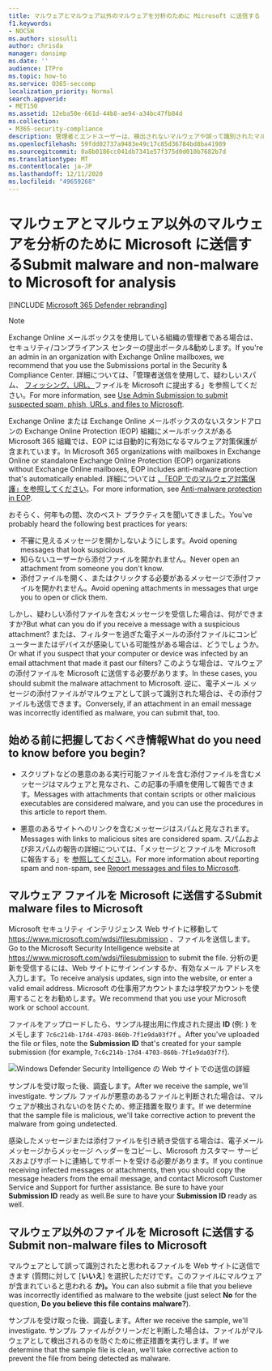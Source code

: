 ```yaml
---
title: マルウェアとマルウェア以外のマルウェアを分析のために Microsoft に送信する
f1.keywords:
- NOCSH
ms.author: siosulli
author: chrisda
manager: dansimp
ms.date: ''
audience: ITPro
ms.topic: how-to
ms.service: O365-seccomp
localization_priority: Normal
search.appverid:
- MET150
ms.assetid: 12eba50e-661d-44b8-ae94-a34bc47fb84d
ms.collection:
- M365-security-compliance
description: 管理者とエンドユーザーは、検出されないマルウェアや誤って識別されたマルウェアの添付ファイルを分析のために Microsoft に送信する方法について説明します。
ms.openlocfilehash: 59fdd02737a9483e49c17c85d36784bd8ba41989
ms.sourcegitcommit: 0a8b0186cc041db7341e57f375d0d010b7682b7d
ms.translationtype: MT
ms.contentlocale: ja-JP
ms.lasthandoff: 12/11/2020
ms.locfileid: "49659268"
---
```

# <a name="submit-malware-and-non-malware-to-microsoft-for-analysis"></a><span data-ttu-id="636bf-103">マルウェアとマルウェア以外のマルウェアを分析のために Microsoft に送信する</span><span class="sxs-lookup"><span data-stu-id="636bf-103">Submit malware and non-malware to Microsoft for analysis</span></span>

[!INCLUDE [Microsoft 365 Defender rebranding](../includes/microsoft-defender-for-office.md)]


> [!NOTE]
> <span data-ttu-id="636bf-104">Exchange Online メールボックスを使用している組織の管理者である場合は、セキュリティ/コンプライアンス センターの提出ポータル&勧めします。</span><span class="sxs-lookup"><span data-stu-id="636bf-104">If you're an admin in an organization with Exchange Online mailboxes, we recommend that you use the Submissions portal in the Security & Compliance Center.</span></span> <span data-ttu-id="636bf-105">詳細については、「管理者送信を使用して、疑わしいスパム、 [フィッシング、URL、](admin-submission.md)ファイルを Microsoft に提出する」を参照してください。</span><span class="sxs-lookup"><span data-stu-id="636bf-105">For more information, see [Use Admin Submission to submit suspected spam, phish, URLs, and files to Microsoft](admin-submission.md).</span></span>

<span data-ttu-id="636bf-106">Exchange Online または Exchange Online メールボックスのないスタンドアロンの Exchange Online Protection (EOP) 組織にメールボックスがある Microsoft 365 組織では、EOP には自動的に有効になるマルウェア対策保護が含まれています。</span><span class="sxs-lookup"><span data-stu-id="636bf-106">In Microsoft 365 organizations with mailboxes in Exchange Online or standalone Exchange Online Protection (EOP) organizations without Exchange Online mailboxes, EOP includes anti-malware protection that's automatically enabled.</span></span> <span data-ttu-id="636bf-107">詳細については [、「EOP でのマルウェア対策保護」を参照してください](anti-malware-protection.md)。</span><span class="sxs-lookup"><span data-stu-id="636bf-107">For more information, see [Anti-malware protection in EOP](anti-malware-protection.md).</span></span>

<span data-ttu-id="636bf-108">おそらく、何年もの間、次のベスト プラクティスを聞いてきました。</span><span class="sxs-lookup"><span data-stu-id="636bf-108">You've probably heard the following best practices for years:</span></span>

- <span data-ttu-id="636bf-109">不審に見えるメッセージを開かしないようにします。</span><span class="sxs-lookup"><span data-stu-id="636bf-109">Avoid opening messages that look suspicious.</span></span>
- <span data-ttu-id="636bf-110">知らないユーザーから添付ファイルを開かれません。</span><span class="sxs-lookup"><span data-stu-id="636bf-110">Never open an attachment from someone you don't know.</span></span>
- <span data-ttu-id="636bf-111">添付ファイルを開く、またはクリックする必要があるメッセージで添付ファイルを開かれません。</span><span class="sxs-lookup"><span data-stu-id="636bf-111">Avoid opening attachments in messages that urge you to open or click them.</span></span>

<span data-ttu-id="636bf-112">しかし、疑わしい添付ファイルを含むメッセージを受信した場合は、何ができますか?</span><span class="sxs-lookup"><span data-stu-id="636bf-112">But what can you do if you receive a message with a suspicious attachment?</span></span> <span data-ttu-id="636bf-113">または、フィルターを過ぎた電子メールの添付ファイルにコンピューターまたはデバイスが感染している可能性がある場合は、どうでしょうか。</span><span class="sxs-lookup"><span data-stu-id="636bf-113">Or what if you suspect that your computer or device was infected by an email attachment that made it past our filters?</span></span> <span data-ttu-id="636bf-114">このような場合は、マルウェアの添付ファイルを Microsoft に送信する必要があります。</span><span class="sxs-lookup"><span data-stu-id="636bf-114">In these cases, you should submit the malware attachment to Microsoft.</span></span> <span data-ttu-id="636bf-115">逆に、電子メール メッセージの添付ファイルがマルウェアとして誤って識別された場合は、その添付ファイルも送信できます。</span><span class="sxs-lookup"><span data-stu-id="636bf-115">Conversely, if an attachment in an email message was incorrectly identified as malware, you can submit that, too.</span></span>

## <a name="what-do-you-need-to-know-before-you-begin"></a><span data-ttu-id="636bf-116">始める前に把握しておくべき情報</span><span class="sxs-lookup"><span data-stu-id="636bf-116">What do you need to know before you begin?</span></span>

- <span data-ttu-id="636bf-117">スクリプトなどの悪意のある実行可能ファイルを含む添付ファイルを含むメッセージはマルウェアと見なされ、この記事の手順を使用して報告できます。</span><span class="sxs-lookup"><span data-stu-id="636bf-117">Messages with attachments that contain scripts or other malicious executables are considered malware, and you can use the procedures in this article to report them.</span></span>

- <span data-ttu-id="636bf-118">悪意のあるサイトへのリンクを含むメッセージはスパムと見なされます。</span><span class="sxs-lookup"><span data-stu-id="636bf-118">Messages with links to malicious sites are considered spam.</span></span> <span data-ttu-id="636bf-119">スパムおよび非スパムの報告の詳細については、「メッセージとファイルを Microsoft に報告する」を [参照してください](report-junk-email-messages-to-microsoft.md)。</span><span class="sxs-lookup"><span data-stu-id="636bf-119">For more information about reporting spam and non-spam, see [Report messages and files to Microsoft](report-junk-email-messages-to-microsoft.md).</span></span>

## <a name="submit-malware-files-to-microsoft"></a><span data-ttu-id="636bf-120">マルウェア ファイルを Microsoft に送信する</span><span class="sxs-lookup"><span data-stu-id="636bf-120">Submit malware files to Microsoft</span></span>

<span data-ttu-id="636bf-121">Microsoft セキュリティ インテリジェンス Web サイトに移動して <https://www.microsoft.com/wdsi/filesubmission> 、ファイルを送信します。</span><span class="sxs-lookup"><span data-stu-id="636bf-121">Go to the Microsoft Security Intelligence website at <https://www.microsoft.com/wdsi/filesubmission> to submit the file.</span></span> <span data-ttu-id="636bf-122">分析の更新を受信するには、Web サイトにサインインするか、有効なメール アドレスを入力します。</span><span class="sxs-lookup"><span data-stu-id="636bf-122">To receive analysis updates, sign into the website, or enter a valid email address.</span></span> <span data-ttu-id="636bf-123">Microsoft の仕事用アカウントまたは学校アカウントを使用することをお勧めします。</span><span class="sxs-lookup"><span data-stu-id="636bf-123">We recommend that you use your Microsoft work or school account.</span></span>

<span data-ttu-id="636bf-124">ファイルをアップロードしたら、サンプル提出用に作成された提出 **ID** (例: ) をメモします `7c6c214b-17d4-4703-860b-7f1e9da03f7f` 。</span><span class="sxs-lookup"><span data-stu-id="636bf-124">After you've uploaded the file or files, note the **Submission ID** that's created for your sample submission (for example, `7c6c214b-17d4-4703-860b-7f1e9da03f7f`).</span></span>

![Windows Defender Security Intelligence の Web サイトでの送信の詳細](../../media/EOP-Malware-Protection-Center.png)

<span data-ttu-id="636bf-126">サンプルを受け取った後、調査します。</span><span class="sxs-lookup"><span data-stu-id="636bf-126">After we receive the sample, we'll investigate.</span></span> <span data-ttu-id="636bf-127">サンプル ファイルが悪意のあるファイルと判断された場合は、マルウェアが検出されないのを防ぐため、修正措置を取ります。</span><span class="sxs-lookup"><span data-stu-id="636bf-127">If we determine that the sample file is malicious, we'll take corrective action to prevent the malware from going undetected.</span></span>

<span data-ttu-id="636bf-128">感染したメッセージまたは添付ファイルを引き続き受信する場合は、電子メール メッセージからメッセージ ヘッダーをコピーし、Microsoft カスタマー サービスおよびサポートに連絡してサポートを受ける必要があります。</span><span class="sxs-lookup"><span data-stu-id="636bf-128">If you continue receiving infected messages or attachments, then you should copy the message headers from the email message, and contact Microsoft Customer Service and Support for further assistance.</span></span> <span data-ttu-id="636bf-129">Be sure to have your **Submission ID** ready as well.</span><span class="sxs-lookup"><span data-stu-id="636bf-129">Be sure to have your **Submission ID** ready as well.</span></span>

## <a name="submit-non-malware-files-to-microsoft"></a><span data-ttu-id="636bf-130">マルウェア以外のファイルを Microsoft に送信する</span><span class="sxs-lookup"><span data-stu-id="636bf-130">Submit non-malware files to Microsoft</span></span>

<span data-ttu-id="636bf-131">マルウェアとして誤って識別されたと思われるファイルを Web サイトに送信できます (質問に対して [**いいえ**] を選択しただけです。このファイルにマルウェアが含まれていると思われる **か)。**</span><span class="sxs-lookup"><span data-stu-id="636bf-131">You can also submit a file that you believe was incorrectly identified as malware to the website (just select **No** for the question, **Do you believe this file contains malware?**).</span></span>

<span data-ttu-id="636bf-132">サンプルを受け取った後、調査します。</span><span class="sxs-lookup"><span data-stu-id="636bf-132">After we receive the sample, we'll investigate.</span></span> <span data-ttu-id="636bf-133">サンプル ファイルがクリーンだと判断した場合は、ファイルがマルウェアとして検出されるのを防ぐために修正措置を実行します。</span><span class="sxs-lookup"><span data-stu-id="636bf-133">If we determine that the sample file is clean, we'll take corrective action to prevent the file from being detected as malware.</span></span>
